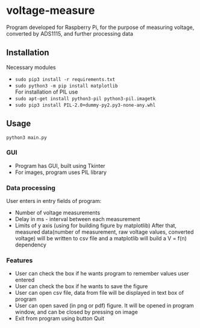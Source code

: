 # voltage-measure
Program developed for Raspberry Pi, for the purpose of measuring voltage, converted by ADS1115, and further processing data
## Installation
Necessary modules
* `sudo pip3 install -r requirements.txt`
* `sudo python3 -m pip install matplotlib` <br />
For installation of PIL use
* `sudo apt-get install python3-pil python3-pil.imagetk`
* `sudo pip3 install PIL-2.0+dummy-py2.py3-none-any.whl`
## Usage
`python3 main.py`
### GUI
* Program has GUI, built using Tkinter
* For images, program uses PIL library
### Data processing
User enters in entry fields of program:
* Number of voltage measurements
* Delay in ms - interval between each measurement
* Limits of y axis (using for building figure by matplotlib)
After that, measured data(number of measurement, raw voltage values, converted voltage) will be written to csv file and a matplotlib will build a V = f(n) dependency
### Features
* User can check the box if he wants program to remember values user entered
* User can check the box if he wants to save the figure
* User can open csv file, data from file will be displayed in text box of program
* User can open saved (in png or pdf) figure. It will be opened in program window, and can be closed by pressing on image
* Exit from program using button Quit
